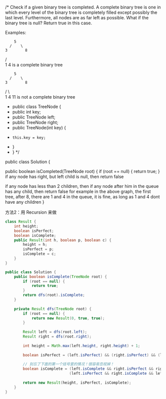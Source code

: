 /* Check if a given binary tree is completed. 
A complete binary tree is one in which every level of the binary tree is completely filled except possibly the last level. 
Furthermore, all nodes are as far left as possible.
What if the binary tree is null? Return true in this case.

Examples:

        5
      /    \
    3        8
  /   \
1      4
is a complete binary tree

        5
      /    \
    3        8
  /   \        \
1      4        11
is not a complete binary tree

* public class TreeNode {
*   public int key;
*   public TreeNode left;
*   public TreeNode right;
*   public TreeNode(int key) {
*     this.key = key;
*   }
* } */

public class Solution {

  public boolean isCompleted(TreeNode root) {
    if (root == null) {
      return true;
    }
 if any node has right, but left child is null, then return false
 
 if any node has less than 2 children, then if any node after him in the queue has any child, then return false
         for example in the above graph, the first tree, after 8, there are 1 and 4 in the queue, it is fine, as long as 1 and 4 dont have any children
}

        
方法2：用 Recursion 来做
```java
class Result {
    int height;
    boolean isPerfect;
    boolean isComplete;
    public Result(int h, boolean p, boolean c) {
        height = h;
        isPerfect = p;
        isComplete = c;
    }
}

public class Solution {
    public boolean isComplete(TreeNode root) {
        if (root == null) {
            return true;
        }
        return dfs(root).isComplete;
    }
    
    private Result dfs(TreeNode root) {
        if (root == null) {
            return new Result(0, true, true);
        }
            
        Result left = dfs(root.left);
        Result right = dfs(root.right);
            
        int height = Math.max(left.height, right.height) + 1;
        
        boolean isPerfect = (left.isPerfect) && (right.isPerfect) && (left.height == right.height);
        
        // 别忘了下面的第一个括号里的情况！很容易忽视掉！
        boolean isComplete = (left.isComplete && right.isPerfect && right.height + 1 = left.height) ||
                             (left.isPerfect && right.isComplete && left.height = right.height);
        
        return new Result(height, isPerfect, isComplete);
    }
}
```
